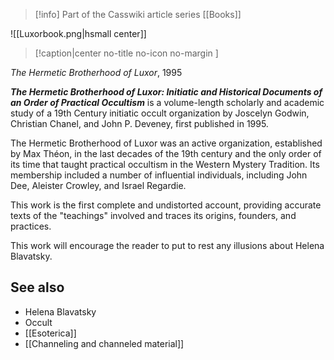 > [!info] Part of the Casswiki article series [[Books]]

![[Luxorbook.png|hsmall center]]
> [!caption|center no-title no-icon no-margin ]
> 
_The Hermetic Brotherhood of Luxor_, 1995

_**The Hermetic Brotherhood of Luxor: Initiatic and Historical Documents of an Order of Practical Occultism**_ is a volume-length scholarly and academic study of a 19th Century initiatic occult organization by Joscelyn Godwin, Christian Chanel, and John P. Deveney, first published in 1995.

The Hermetic Brotherhood of Luxor was an active organization, established by Max Théon, in the last decades of the 19th century and the only order of its time that taught practical occultism in the Western Mystery Tradition. Its membership included a number of influential individuals, including John Dee, Aleister Crowley, and Israel Regardie.

This work is the first complete and undistorted account, providing accurate texts of the "teachings" involved and traces its origins, founders, and practices.

This work will encourage the reader to put to rest any illusions about Helena Blavatsky.

See also
--------

*   Helena Blavatsky
*   Occult
*   [[Esoterica]]
*   [[Channeling and channeled material]]